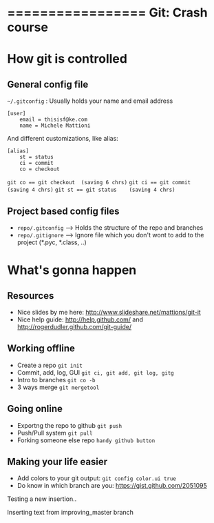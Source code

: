=================
Git: Crash course
=================



How git is controlled
=====================

General config file 
-------------------

```~/.gitconfig``` : Usually holds your name and email address

```
[user]
	email = thisisf@ke.com
	name = Michele Mattioni
```

And different customizations, like alias:

```
[alias]
	st = status
	ci = commit
	co = checkout
```

`git co == git checkout  (saving 6 chrs)`
`git ci == git commit    (saving 4 chrs)`
`git st == git status    (saving 4 chrs)`

Project based config files
--------------------------

- `repo/.gitconfig` --> Holds the structure of the repo and branches
- `repo/.gitignore` --> Ignore file which you don't wont to add to the project (*.pyc, *.class, ..)


What's gonna happen
===================

Resources
---------

- Nice slides by me here: http://www.slideshare.net/mattions/git-it
- Nice help guide: http://help.github.com/ and http://rogerdudler.github.com/git-guide/

Working offline
---------------

- Create a repo     `git init`
- Commit, add, log, GUI  `git ci, git add, git log, gitg`
- Intro to branches `git co -b`
- 3 ways merge      `git mergetool`

Going online
------------

- Exportng the repo to github   `git push`
- Push/Pull system              `git pull`
- Forking someone else repo     `handy github button`


Making your life easier
-----------------------

- Add colors to your git output: ```git config color.ui true```
- Do know in which branch are you: https://gist.github.com/2051095




Testing a new insertion..

Inserting text from improving_master branch








